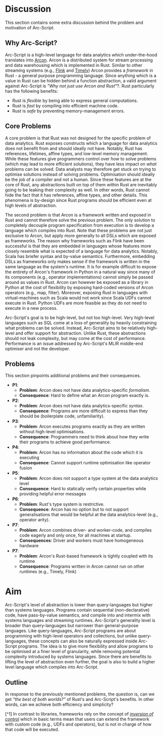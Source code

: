 # Discussion

This section contains some extra discussion behind the problem and motivation of Arc-Script.

## Why Arc-Script?

Arc-Script is a high-level language for data analytics which under-the-hood translates into [Arcon](https://github.com/cda-group/arcon). Arcon is a distributed system for stream processing and data warehousing which is implemented in Rust. Similar to other streaming systems (e.g., [Flink](https://flink.apache.org/) and [Timely](https://github.com/TimelyDataflow/timely-dataflow)) Arcon provides a *framework* in Rust - a general purpose programming language. Since anything which is a value in Rust can be hidden behind a function abstraction, a valid argument against Arc-Script is *"Why not just use Arcon and Rust"*?. Rust particularly has the following benefits:

* Rust is *flexible* by being able to express general computations.
* Rust is *fast* by compiling into efficient machine code.
* Rust is *safe* by preventing memory-management errors.

## Core Problems

A core problem is that Rust was not designed for the specific problem of data analytics. Rust exposes constructs which a language for data analytics does not benefit from and should ideally not have. Notably, Rust has references, lifetimes, affine types, and low-level memory management. While these features give programmers control over *how* to solve problems (which may lead to more efficient solutions), they have less impact on *what* problems can be solved. Data analysts may therefore get stuck on trying to optimise solutions instead of solving problems. Optimisation should ideally be the job of a compiler and not a human. Since these features are at the core of Rust, any abstractions built on top of them within Rust are inevitably going to be leaking their complexity as well. In other words, Rust cannot hide the fact that it has references, affine types, and other details. This phenomena is by-design since Rust programs should be efficient even at high levels of abstraction.

The second problem is that Arcon is a framework written and exposed in Rust and cannot therefore solve the previous problem. The only solution to completely decouple program specification from execution is to develop a language which compiles into Rust. Note that these problems are not just exclusive to Arcon, but apply more generally to all DSLs which are exposed as frameworks. The reason why frameworks such as Flink have been successful is that they are embedded in languages whose features more closely resemble what is expected of a language for data analytics. Notably, Scala has briefer syntax and by-value semantics. Furthermore, embedding DSLs as frameworks only makes sense if the framework is written in the same language as the system's runtime. It is for example difficult to expose the entirety of Arcon's framework in Python in a natural way since many of its components (e.g., operator implementations) cannot simply be passed around as values in Rust. Arcon can however be exposed as a library in Python at the cost of flexibility by exposing hard-coded versions of Arcon operators (e.g., map, filter). Moreover, exposing Rust in languages with virtual-machines such as Scala would not work since Scala UDFs cannot execute in Rust. Python UDFs are more feasible as they do not need to execute in a new process.

Arc-Script's goal is to be high-level, but not too high-level. Very high-level languages such as SQL come at a loss of generality by heavily constraining what problems can be solved. Instead, Arc-Script aims to be relatively high-level and offer support for abstraction. Unlike Rust, these abstractions should not leak complexity, but may come at the cost of performance. Performance is an issue addressed by Arc-Script's MLIR middle-end optimiser and not the developer.

## Problems

This section pinpoints additional problems and their consequences.

* **P1**:
  * **Problem**: Arcon does not have data analytics-specific *formalism*.
  * **Consequence**: Hard to define what an Arcon program exactly is.
* **P2**:
  * **Problem**: Arcon does not have data analytics-specific *syntax*.
  * **Consequence**: Programs are more difficult to express than they should be (boilerplate code, unfamiliarity).
* **P3**:
  * **Problem**: Arcon executes programs exactly as they are written without high-level optimisations.
  * **Consequence**: Programmers need to think about how they write their programs to achieve good performance.
* **P4**:
  * **Problem**: Arcon has no information about the code which it is executing
  * **Consequence**: Cannot support runtime optimisation like operator fusion
* **P5**:
  * **Problem**: Arcon does not support a type system at the data analytics level
  * **Consequence**: Hard to statically verify certain properties while providing helpful error messages
* **P6**:
  * **Problem**: Rust's type system is restrictive.
  * **Consequence**: Arcon has no option but to not support generalisations that would be helpful at the data analytics-level (e.g., operator arity).
* **P7**:
  * **Problem**: Arcon combines driver- and worker-code, and compiles code eagerly and only once, for all machines at startup.
  * **Consequences**: Driver and workers must have homogeneous hardware 
* **P7**:
  * **Problem**: Arcon's Rust-based framework is tightly coupled with its runtime
  * **Consequence**: Programs written in Arcon cannot run on other runtimes (e.g., Timely, Flink) 

# Aim

Arc-Script's level of abstraction is lower than query-languages but higher than systems languages. Programs contain sequential (non-declarative) code, have pass-by-value semantics, and compile into and intermix with systems languages and streaming runtimes. Arc-Script's generality level is broader than query-languages but narrower than general-purpose languages. Like query-languages, Arc-Script programs are about programming with high-level operators and collections, but unlike query-languages, these concepts can also be naturally expressed inside Arc-Script programs. The idea is to give more flexibility and allow programs to be optimised at a finer level of granularity, while removing potential complexity introduced by systems languages. Since there are benefits to lifting the level of abstraction even further, the goal is also to build a higher level language which compiles into Arc-Script.

## Outline

In response to the previously mentioned problems, the question is, can we get *"the best of both worlds?"* of Rust's and Arc-Script's benefits. In other words, can we achieve both efficiency and simplicity?

[^1] In contrast to libraries, frameworks rely on the concept of [*inversion of control*](https://en.wikipedia.org/wiki/Inversion_of_control) which in basic terms mean that users can extend the framework with custom code (e.g., UDFs and operators), but is not in charge of how that code will be executed.
